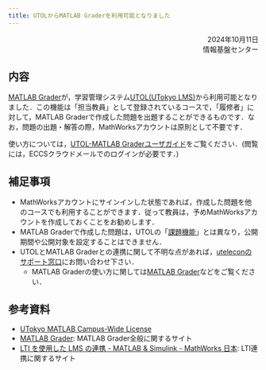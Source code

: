 ```yaml
---
title: UTOLからMATLAB Graderを利用可能となりました
---
```


<div style="text-align: right;">
<span>2024年10月11日</span><br />
<span>情報基盤センター</span><br />
</div>

## 内容

[MATLAB Grader](https://jp.mathworks.com/products/matlab-grader.html)が，学習管理システム[UTOL(UTokyo LMS)](/utol/)から利用可能となりました．この機能は「担当教員」として登録されているコースで，「履修者」に対して，MATLAB Graderで作成した問題を出題することができるものです．なお，問題の出題・解答の際，MathWorksアカウントは原則として不要です．

使い方については，[UTOL-MATLAB Graderユーザガイド](https://docs.google.com/document/d/1CYOXHnG3_jla5KgEEO-KhTbu_nDgp-Uc/edit?usp=drive_link&ouid=117510436890962815644&rtpof=true&sd=true)をご覧ください．(閲覧には，ECCSクラウドメールでのログインが必要です．)

## 補足事項

* MathWorksアカウントにサインインした状態であれば，作成した問題を他のコースでも利用することができます．従って教員は，予めMathWorksアカウントを作成しておくことをお勧めします．
* MATLAB Graderで作成した問題は，UTOLの「[課題機能](/utol/lecturers/assignments/)」とは異なり，公開期間や公開対象を設定することはできません．
* UTOLとMATLAB Graderとの連携に関して不明な点があれば，[uteleconのサポート窓口](/support/)にお問い合わせ下さい．
  * MATLAB Graderの使い方に関しては[MATLAB Grader](https://jp.mathworks.com/products/matlab-grader.html)などをご覧ください．

## 参考資料

* [UTokyo MATLAB Campus-Wide License](/matlab/)
* [MATLAB Grader](https://jp.mathworks.com/products/matlab-grader.html): MATLAB Grader全般に関するサイト
* [LTI を使用した LMS の連携 \- MATLAB & Simulink \- MathWorks 日本](https://jp.mathworks.com/help/matlabgrader/integrate-lms-using-lti.html?s_tid=CRUX_lftnav): LTI連携に関するサイト
